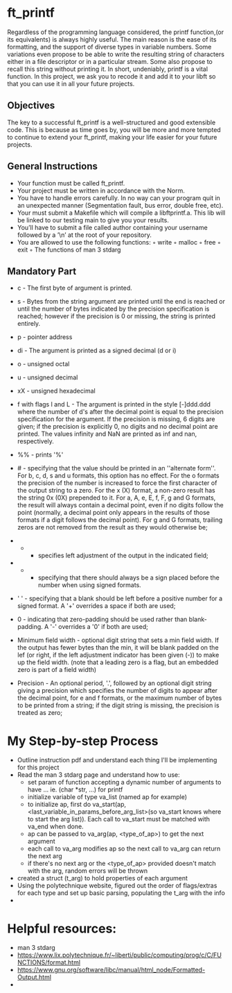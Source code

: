 # ft_printf

Regardless of the programming language considered, the printf function,(or its equivalents)
is always highly useful. The main reason is the ease of its formatting, and the
support of diverse types in variable numbers. Some variations even propose to be able to
write the resulting string of characters either in a file descriptor or in a particular stream.
Some also propose to recall this string without printing it. In short, undeniably, printf
is a vital function. In this project, we ask you to recode it and add it to your libft so that you can use it in all your future projects.

## Objectives
The key to a successful ft_printf is a well-structured and good extensible code. This
is because as time goes by, you will be more and more tempted to continue to extend
your ft_printf, making your life easier for your future projects.

## General Instructions
* Your function must be called ft_printf.
* Your project must be written in accordance with the Norm.
* You have to handle errors carefully. In no way can your program quit in an unexpected
manner (Segmentation fault, bus error, double free, etc).
* Your must submit a Makefile which will compile a libftprintf.a. This lib will be
linked to our testing main to give you your results.
* You’ll have to submit a file called author containing your username followed by a
’\n’ at the root of your repository.
* You are allowed to use the following functions:
    ◦ write
    ◦ malloc
    ◦ free
    ◦ exit
    ◦ The functions of man 3 stdarg

## Mandatory Part
* c - The first byte of argument is printed.
* s - Bytes from the string argument are printed until the end is reached or until the number of bytes indicated by the precision specification is reached; however if the precision is 0 or missing, the string is printed entirely.
* p - pointer address

* di - The argument is printed as a signed decimal (d or i)
* o - unsigned octal
* u - unsigned decimal
* xX - unsigned hexadecimal

* f with flags l and L - The argument is printed in the style [-]ddd.ddd where the number of d's after the decimal point is equal to the precision specification for the argument.  If the precision is missing, 6 digits are given; if the precision is explicitly 0, no digits and no decimal point are printed.  The values infinity and NaN are printed as inf and nan, respectively.

* %% - prints '%'

* \# - specifying that the value should be printed in an ''alternate form''.  For b, c, d, s and u formats, this option has no effect. For the o formats the precision of the number is increased to force the first character of the output string to a zero.  For the x (X) format, a non-zero result has the string 0x (0X) prepended to it.  For a, A, e, E, f, F, g and G formats, the result will always contain a decimal point, even if no digits follow the point (normally, a decimal point only appears in the results of those formats if a digit follows the decimal point). For g and G formats, trailing zeros are not removed from the result as they would otherwise be;
* - - specifies left adjustment of the output in the indicated field;
* + - specifying that there should always be a sign placed before the number when using signed formats.
* ' ' - specifying that a blank should be left before a positive number for a signed format. A '+' overrides a space if both are used;
* 0 - indicating that zero-padding should be used rather than blank-padding. A '-' overrides a '0' if both are used;

* Minimum field width - optional digit string that sets a min field width. If the output has fewer bytes than the min, it will be blank padded on the lef (or right, if the left adjustment indicator has been given (-)) to make up the field width. (note that a leading zero is a flag, but an embedded zero is part of a field width)

* Precision - An optional period, '.', followed by an optional digit string giving a precision which specifies the number of digits to appear after the decimal point, for e and f formats, or the maximum number of bytes to be printed from a string; if the digit string is missing, the precision is treated as zero;

# My Step-by-step Process
* Outline instruction pdf and understand each thing I'll be implementing for this project
* Read the man 3 stdarg page and understand how to use:
    - set param of function accepting a dynamic number of arguments to have ... ie. (char *str, ...) for printf
    - initialize variable of type va_list (named ap for example)
    - to initialize ap, first do va_start(ap, <last_variable_in_params_before_arg_list>(so va_start knows where to start the arg list)). Each call to va_start must be matched with va_end when done.
    - ap can be passed to va_arg(ap, <type_of_ap>) to get the next argument
    - each call to va_arg modifies ap so the next call to va_arg can return the next arg
    - if there's no next arg or the <type_of_ap> provided doesn't match with the arg, random errors will be thrown
* created a struct (t_arg) to hold properties of each argument
* Using the polytechnique website, figured out the order of flags/extras for each type and set up basic parsing, populating the t_arg with the info
*

# Helpful resources:
* man 3 stdarg
* https://www.lix.polytechnique.fr/~liberti/public/computing/prog/c/C/FUNCTIONS/format.html
* https://www.gnu.org/software/libc/manual/html_node/Formatted-Output.html
*
